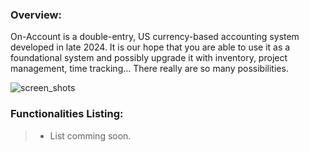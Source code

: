 ### Overview:
On-Account is a double-entry, US currency-based accounting system developed in late 2024. It is our hope that you are able to use it as a foundational system and possibly upgrade it with inventory, project management, time tracking... There really are so many possibilities.

![screen_shots](https://github.com/user-attachments/assets/f6a09992-1992-4382-9919-aaa89c6b1a1e)

### **Functionalities Listing:**
> - List comming soon.
